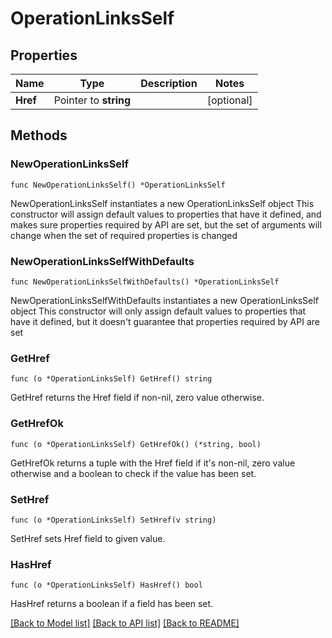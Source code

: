# OperationLinksSelf

## Properties

Name | Type | Description | Notes
------------ | ------------- | ------------- | -------------
**Href** | Pointer to **string** |  | [optional] 

## Methods

### NewOperationLinksSelf

`func NewOperationLinksSelf() *OperationLinksSelf`

NewOperationLinksSelf instantiates a new OperationLinksSelf object
This constructor will assign default values to properties that have it defined,
and makes sure properties required by API are set, but the set of arguments
will change when the set of required properties is changed

### NewOperationLinksSelfWithDefaults

`func NewOperationLinksSelfWithDefaults() *OperationLinksSelf`

NewOperationLinksSelfWithDefaults instantiates a new OperationLinksSelf object
This constructor will only assign default values to properties that have it defined,
but it doesn't guarantee that properties required by API are set

### GetHref

`func (o *OperationLinksSelf) GetHref() string`

GetHref returns the Href field if non-nil, zero value otherwise.

### GetHrefOk

`func (o *OperationLinksSelf) GetHrefOk() (*string, bool)`

GetHrefOk returns a tuple with the Href field if it's non-nil, zero value otherwise
and a boolean to check if the value has been set.

### SetHref

`func (o *OperationLinksSelf) SetHref(v string)`

SetHref sets Href field to given value.

### HasHref

`func (o *OperationLinksSelf) HasHref() bool`

HasHref returns a boolean if a field has been set.


[[Back to Model list]](../README.md#documentation-for-models) [[Back to API list]](../README.md#documentation-for-api-endpoints) [[Back to README]](../README.md)


